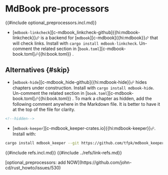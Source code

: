 # MdBook pre-processors

{{#include optional_preprocessors.incl.md}}

- [`mdbook-linkcheck`][c-mdbook_linkcheck-github]{{hi:mdbook-linkcheck}}⮳ is a backend for [`mdbook`][c-mdbook]{{hi:mdbook}}⮳ that will check links. Install with `cargo install mdbook-linkcheck`. Un-comment the related section in [`book.toml`][c-mdbook-book.toml]⮳{{hi:book.toml}} .

## Alternatives {#skip}

- [`mdbook-hide`][c-mdbook_hide-github]{{hi:mdbook-hide}}⮳ hides chapters under construction. Install with `cargo install mdbook-hide`. Un-comment the related section in [`book.toml`][c-mdbook-book.toml]⮳{{hi:book.toml}} . To mark a chapter as hidden, add the following comment anywhere in the Markdown file. It is better to have it at the top of the file for clarity.

```xml
<!--hidden-->
```

- [`mdbook-keeper`][c-mdbook_keeper-crates.io]{{hi:mdbook-keeper}}⮳. Install with:

```bash
cargo install mdbook_keeper --git https://github.com/tfpk/mdbook_keeper.git
```

{{#include refs.incl.md}}
{{#include ../refs/link-refs.md}}

<div class="hidden">
[optional_preprocessors: add NOW](https://github.com/john-cd/rust_howto/issues/530)
</div>
